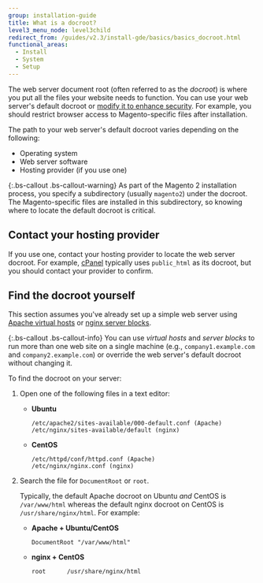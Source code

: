 ```yaml
---
group: installation-guide
title: What is a docroot?
level3_menu_node: level3child
redirect_from: /guides/v2.3/install-gde/basics/basics_docroot.html
functional_areas:
  - Install
  - System
  - Setup
---
```


The web server document root (often referred to as the _docroot_) is where you put all the files your website needs to function. You can use your web server's default docroot or [modify it to enhance security]({{page.baseurl}}/install/tutorial/change-docroot-to-pub.html). For example, you should restrict browser access to Magento-specific files after installation.

The path to your web server's default docroot varies depending on the following:

* Operating system
* Web server software
* Hosting provider (if you use one)

{:.bs-callout .bs-callout-warning}
As part of the Magento 2 installation process, you specify a subdirectory (usually `magento2`) under the docroot. The Magento-specific files are installed in this subdirectory, so knowing where to locate the default docroot is critical.

## Contact your hosting provider

If you use one, contact your hosting provider to locate the web server docroot. For example, [cPanel](http://support.hostgator.com/articles/cpanel/what-is-a-document-root-folder) typically uses `public_html` as its docroot, but you should contact your provider to confirm.

## Find the docroot yourself

This section assumes you've already set up a simple web server using [Apache virtual hosts](https://httpd.apache.org/docs/2.4/vhosts/) or [nginx server blocks](https://www.nginx.com/resources/wiki/start/topics/examples/server_blocks/).

{:.bs-callout .bs-callout-info}
You can use _virtual hosts_ and _server blocks_ to run more than one web site on a single machine (e.g., `company1.example.com` and `company2.example.com`) or override the web server's default docroot without changing it.

To find the docroot on your server:

1. Open one of the following files in a text editor:

   * **Ubuntu**

     ```
     /etc/apache2/sites-available/000-default.conf (Apache)
     /etc/nginx/sites-available/default (nginx)
     ```

   * **CentOS**

     ```
     /etc/httpd/conf/httpd.conf (Apache)
     /etc/nginx/nginx.conf (nginx)
     ```

2. Search the file for `DocumentRoot` or `root`.

   Typically, the default Apache docroot on Ubuntu _and_ CentOS is `/var/www/html` whereas the default nginx docroot on CentOS is `/usr/share/nginx/html`. For example:

   * **Apache + Ubuntu/CentOS**

     ```
     DocumentRoot "/var/www/html"
     ```

   * **nginx + CentOS**

     ```
     root      /usr/share/nginx/html
     ```

